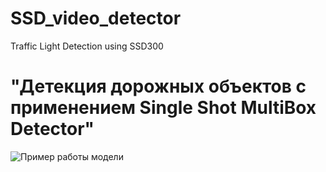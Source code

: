 # SSD_video_detector
Traffic Light Detection using SSD300

# "Детекция дорожных объектов с применением Single Shot MultiBox Detector"

 
![Пример работы модели](https://github.com/maxfil333/SSD_video_detector/blob/master/outputs/g6.gif)
